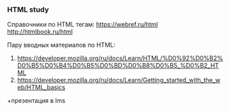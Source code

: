 ### HTML study

Справочники по HTML тегам:
https://webref.ru/html
http://htmlbook.ru/html

Пару вводных материалов по HTML:
1. https://developer.mozilla.org/ru/docs/Learn/HTML/%D0%92%D0%B2%D0%B5%D0%B4%D0%B5%D0%BD%D0%B8%D0%B5_%D0%B2_HTML
2. https://developer.mozilla.org/ru/docs/Learn/Getting_started_with_the_web/HTML_basics

+презентация в lms
